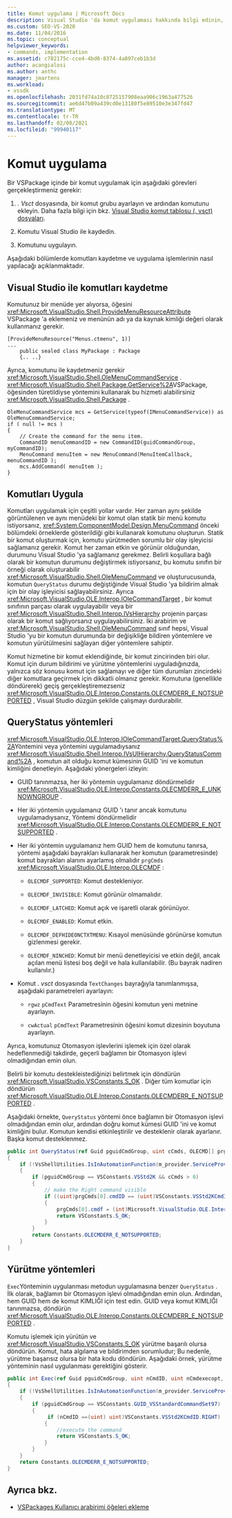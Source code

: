 ```yaml
---
title: Komut uygulama | Microsoft Docs
description: Visual Studio 'da komut uygulaması hakkında bilgi edinin, VSPackage 'ta bir komut grubunu ayarlama, bu gruba bir komut ekleme, komutu kaydetme ve uygulamayı uygulama hakkında bilgi edinin.
ms.custom: SEO-VS-2020
ms.date: 11/04/2016
ms.topic: conceptual
helpviewer_keywords:
- commands, implementation
ms.assetid: c782175c-cce4-4bd0-8374-4a897ceb1b3d
author: acangialosi
ms.author: anthc
manager: jmartens
ms.workload:
- vssdk
ms.openlocfilehash: 2031fd74a10c8725157908eaa906c1963a477526
ms.sourcegitcommit: ae6d47b09a439cd0e13180f5e89510e3e347fd47
ms.translationtype: MT
ms.contentlocale: tr-TR
ms.lasthandoff: 02/08/2021
ms.locfileid: "99940117"
---
```

# <a name="command-implementation"></a>Komut uygulama
Bir VSPackage içinde bir komut uygulamak için aşağıdaki görevleri gerçekleştirmeniz gerekir:

1. *. Vsct* dosyasında, bir komut grubu ayarlayın ve ardından komutunu ekleyin. Daha fazla bilgi için bkz. [Visual Studio komut tablosu (. vsct) dosyaları](../../extensibility/internals/visual-studio-command-table-dot-vsct-files.md).

2. Komutu Visual Studio ile kaydedin.

3. Komutunu uygulayın.

Aşağıdaki bölümlerde komutları kaydetme ve uygulama işlemlerinin nasıl yapılacağı açıklanmaktadır.

## <a name="register-commands-with-visual-studio"></a>Visual Studio ile komutları kaydetme
 Komutunuz bir menüde yer alıyorsa, öğesini <xref:Microsoft.VisualStudio.Shell.ProvideMenuResourceAttribute> VSPackage 'a eklemeniz ve menünün adı ya da kaynak kimliği değeri olarak kullanmanız gerekir.

```
[ProvideMenuResource("Menus.ctmenu", 1)]
...
    public sealed class MyPackage : Package
    {.. ..}

```

 Ayrıca, komutunu ile kaydetmeniz gerekir <xref:Microsoft.VisualStudio.Shell.OleMenuCommandService> . <xref:Microsoft.VisualStudio.Shell.Package.GetService%2A>VSPackage, öğesinden türetildiyse yöntemini kullanarak bu hizmeti alabilirsiniz <xref:Microsoft.VisualStudio.Shell.Package> .

```
OleMenuCommandService mcs = GetService(typeof(IMenuCommandService)) as OleMenuCommandService;
if ( null != mcs )
{
    // Create the command for the menu item.
    CommandID menuCommandID = new CommandID(guidCommandGroup, myCommandID);
    MenuCommand menuItem = new MenuCommand(MenuItemCallback, menuCommandID );
    mcs.AddCommand( menuItem );
}

```

## <a name="implement-commands"></a>Komutları Uygula
 Komutları uygulamak için çeşitli yollar vardır. Her zaman aynı şekilde görüntülenen ve aynı menüdeki bir komut olan statik bir menü komutu istiyorsanız, <xref:System.ComponentModel.Design.MenuCommand> önceki bölümdeki örneklerde gösterildiği gibi kullanarak komutunu oluşturun. Statik bir komut oluşturmak için, komutu yürütmeden sorumlu bir olay işleyicisi sağlamanız gerekir. Komut her zaman etkin ve görünür olduğundan, durumunu Visual Studio 'ya sağlamanız gerekmez. Belirli koşullara bağlı olarak bir komutun durumunu değiştirmek istiyorsanız, bu komutu sınıfın bir örneği olarak oluşturabilir <xref:Microsoft.VisualStudio.Shell.OleMenuCommand> ve oluşturucusunda, komutun `QueryStatus` durumu değiştiğinde Visual Studio 'ya bildirim almak için bir olay işleyicisi sağlayabilirsiniz. Ayrıca <xref:Microsoft.VisualStudio.OLE.Interop.IOleCommandTarget> , bir komut sınıfının parçası olarak uygulayabilir veya bir <xref:Microsoft.VisualStudio.Shell.Interop.IVsHierarchy> projenin parçası olarak bir komut sağlıyorsanız uygulayabilirsiniz. İki arabirim ve <xref:Microsoft.VisualStudio.Shell.OleMenuCommand> sınıf hepsi, Visual Studio 'yu bir komutun durumunda bir değişikliğe bildiren yöntemlere ve komutun yürütülmesini sağlayan diğer yöntemlere sahiptir.

 Komut hizmetine bir komut eklendiğinde, bir komut zincirinden biri olur. Komut için durum bildirimi ve yürütme yöntemlerini uyguladığınızda, yalnızca söz konusu komut için sağlamayı ve diğer tüm durumları zincirdeki diğer komutlara geçirmek için dikkatli olmanız gerekir. Komutuna (genellikle döndürerek) geçiş gerçekleştiremezseniz <xref:Microsoft.VisualStudio.OLE.Interop.Constants.OLECMDERR_E_NOTSUPPORTED> , Visual Studio düzgün şekilde çalışmayı durdurabilir.

## <a name="querystatus-methods"></a>QueryStatus yöntemleri
 <xref:Microsoft.VisualStudio.OLE.Interop.IOleCommandTarget.QueryStatus%2A>Yöntemini veya yöntemini uygulamadıysanız <xref:Microsoft.VisualStudio.Shell.Interop.IVsUIHierarchy.QueryStatusCommand%2A> , komutun ait olduğu komut kümesinin GUID 'ini ve komutun kimliğini denetleyin. Aşağıdaki yönergeleri izleyin:

- GUID tanınmazsa, her iki yöntemin uygulamanız döndürmelidir <xref:Microsoft.VisualStudio.OLE.Interop.Constants.OLECMDERR_E_UNKNOWNGROUP> .

- Her iki yöntemin uygulamanız GUID 'ı tanır ancak komutunu uygulamadıysanız, Yöntemi döndürmelidir <xref:Microsoft.VisualStudio.OLE.Interop.Constants.OLECMDERR_E_NOTSUPPORTED> .

- Her iki yöntemin uygulamanız hem GUID hem de komutunu tanırsa, yöntemi aşağıdaki bayrakları kullanarak her komutun (parametresinde) komut bayrakları alanını ayarlamış olmalıdır `prgCmds` <xref:Microsoft.VisualStudio.OLE.Interop.OLECMDF> :

  - `OLECMDF_SUPPORTED`: Komut destekleniyor.

  - `OLECMDF_INVISIBLE`: Komut görünür olmamalıdır.

  - `OLECMDF_LATCHED`: Komut açık ve işaretli olarak görünüyor.

  - `OLECMDF_ENABLED`: Komut etkin.

  - `OLECMDF_DEFHIDEONCTXTMENU`: Kısayol menüsünde görünürse komutun gizlenmesi gerekir.

  - `OLECMDF_NINCHED`: Komut bir menü denetleyicisi ve etkin değil, ancak açılan menü listesi boş değil ve hala kullanılabilir. (Bu bayrak nadiren kullanılır.)

- Komut *. vsct* dosyasında `TextChanges` bayrağıyla tanımlanmışsa, aşağıdaki parametreleri ayarlayın:

  - `rgwz` `pCmdText` Parametresinin öğesini komutun yeni metnine ayarlayın.

  - `cwActual` `pCmdText` Parametresinin öğesini komut dizesinin boyutuna ayarlayın.

Ayrıca, komutunuz Otomasyon işlevlerini işlemek için özel olarak hedeflenmediği takdirde, geçerli bağlamın bir Otomasyon işlevi olmadığından emin olun.

Belirli bir komutu destekleistediğinizi belirtmek için döndürün <xref:Microsoft.VisualStudio.VSConstants.S_OK> . Diğer tüm komutlar için döndürün <xref:Microsoft.VisualStudio.OLE.Interop.Constants.OLECMDERR_E_NOTSUPPORTED> .

Aşağıdaki örnekte, `QueryStatus` yöntemi önce bağlamın bir Otomasyon işlevi olmadığından emin olur, ardından doğru komut kümesi GUID 'ini ve komut kimliğini bulur. Komutun kendisi etkinleştirilir ve desteklenir olarak ayarlanır. Başka komut desteklenmez.

```csharp
public int QueryStatus(ref Guid pguidCmdGroup, uint cCmds, OLECMD[] prgCmds, IntPtr pCmdText)
{
    if (!VsShellUtilities.IsInAutomationFunction(m_provider.ServiceProvider))
    {
        if (pguidCmdGroup == VSConstants.VSStd2K && cCmds > 0)
        {
            // make the Right command visible
            if ((uint)prgCmds[0].cmdID == (uint)VSConstants.VSStd2KCmdID.RIGHT)
            {
                prgCmds[0].cmdf = (int)Microsoft.VisualStudio.OLE.Interop.Constants.MSOCMDF_ENABLED | (int)Microsoft.VisualStudio.OLE.Interop.Constants.MSOCMDF_SUPPORTED;
                return VSConstants.S_OK;
            }
        }
        return Constants.OLECMDERR_E_NOTSUPPORTED;
    }
}
```

## <a name="execution-methods"></a>Yürütme yöntemleri
 `Exec`Yönteminin uygulanması metodun uygulamasına benzer `QueryStatus` . İlk olarak, bağlamın bir Otomasyon işlevi olmadığından emin olun. Ardından, hem GUID hem de komut KIMLIĞI için test edin. GUID veya komut KIMLIĞI tanınmazsa, döndürün <xref:Microsoft.VisualStudio.OLE.Interop.Constants.OLECMDERR_E_NOTSUPPORTED> .

 Komutu işlemek için yürütün ve <xref:Microsoft.VisualStudio.VSConstants.S_OK> yürütme başarılı olursa döndürün. Komut, hata algılama ve bildirimden sorumludur; Bu nedenle, yürütme başarısız olursa bir hata kodu döndürün. Aşağıdaki örnek, yürütme yönteminin nasıl uygulanması gerektiğini gösterir.

```csharp
public int Exec(ref Guid pguidCmdGroup, uint nCmdID, uint nCmdexecopt, IntPtr pvaIn, IntPtr pvaOut)
{
    if (!VsShellUtilities.IsInAutomationFunction(m_provider.ServiceProvider))
    {
        if (pguidCmdGroup == VSConstants.GUID_VSStandardCommandSet97)
        {
             if (nCmdID ==(uint) uint)VSConstants.VSStd2KCmdID.RIGHT)
            {
                //execute the command
                return VSConstants.S_OK;
            }
        }
    }
    return Constants.OLECMDERR_E_NOTSUPPORTED;
}
```

## <a name="see-also"></a>Ayrıca bkz.

- [VSPackages Kullanıcı arabirimi öğeleri ekleme](../../extensibility/internals/how-vspackages-add-user-interface-elements.md)

